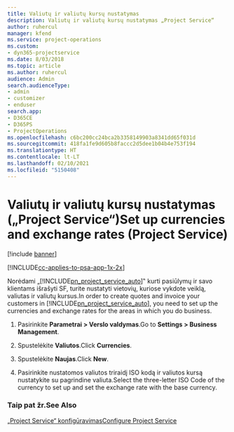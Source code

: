 ```yaml
---
title: Valiutų ir valiutų kursų nustatymas
description: Valiutų ir valiutų kursų nustatymas „Project Service“
author: ruhercul
manager: kfend
ms.service: project-operations
ms.custom:
- dyn365-projectservice
ms.date: 8/03/2018
ms.topic: article
ms.author: ruhercul
audience: Admin
search.audienceType:
- admin
- customizer
- enduser
search.app:
- D365CE
- D365PS
- ProjectOperations
ms.openlocfilehash: c6bc200cc24bca2b3358149903a8341dd65f031d
ms.sourcegitcommit: 418fa1fe9d605b8faccc2d5dee1b04b4e753f194
ms.translationtype: HT
ms.contentlocale: lt-LT
ms.lasthandoff: 02/10/2021
ms.locfileid: "5150408"
---
```

# <a name="set-up-currencies-and-exchange-rates-project-service"></a><span data-ttu-id="6d73c-103">Valiutų ir valiutų kursų nustatymas („Project Service“)</span><span class="sxs-lookup"><span data-stu-id="6d73c-103">Set up currencies and exchange rates (Project Service)</span></span>

[!include [banner](../includes/psa-now-project-operations.md)]

[!INCLUDE[cc-applies-to-psa-app-1x-2x](../includes/cc-applies-to-psa-app-1x-2x.md)]

<span data-ttu-id="6d73c-104">Norėdami „[!INCLUDE[pn_project_service_auto](../includes/pn-project-service-auto.md)]‟ kurti pasiūlymų ir savo klientams išrašyti SF, turite nustatyti vietovių, kuriose vykdote veiklą, valiutas ir valiutų kursus.</span><span class="sxs-lookup"><span data-stu-id="6d73c-104">In order to create quotes and invoice your customers in [!INCLUDE[pn_project_service_auto](../includes/pn-project-service-auto.md)], you need to set up the currencies and exchange rates for the areas in which you do business.</span></span>  
  
1.  <span data-ttu-id="6d73c-105">Pasirinkite **Parametrai > Verslo valdymas**.</span><span class="sxs-lookup"><span data-stu-id="6d73c-105">Go to **Settings > Business Management**.</span></span>  
  
2.  <span data-ttu-id="6d73c-106">Spustelėkite **Valiutos**.</span><span class="sxs-lookup"><span data-stu-id="6d73c-106">Click **Currencies**.</span></span>  
  
3.  <span data-ttu-id="6d73c-107">Spustelėkite **Naujas**.</span><span class="sxs-lookup"><span data-stu-id="6d73c-107">Click **New**.</span></span>  
  
4.  <span data-ttu-id="6d73c-108">Pasirinkite nustatomos valiutos triraidį ISO kodą ir valiutos kursą nustatykite su pagrindine valiuta.</span><span class="sxs-lookup"><span data-stu-id="6d73c-108">Select the three-letter ISO Code of the currency to set up and set the exchange rate with the base currency.</span></span>  
  
### <a name="see-also"></a><span data-ttu-id="6d73c-109">Taip pat žr.</span><span class="sxs-lookup"><span data-stu-id="6d73c-109">See Also</span></span>  
 [<span data-ttu-id="6d73c-110">„Project Service“ konfigūravimas</span><span class="sxs-lookup"><span data-stu-id="6d73c-110">Configure Project Service</span></span>](../psa/configure.md)
